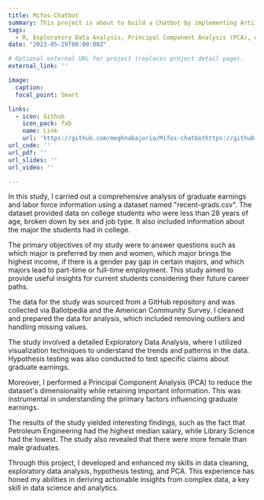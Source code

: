 ```yaml
---
title: Mifos-Chatbot
summary: This project is about to build a Chatbot by implementing Artificial Intelligence technology, specifically Natural Language Processing, to make users understand their financial conditions conveniently through Chatbot interface.
tags:
  - R, Exploratory Data Analysis, Principal Component Analysis (PCA), data cleaning, hypothesis testing
date: "2023-05-29T00:00:00Z"

# Optional external URL for project (replaces project detail page).
external_link: ''

image:
  caption:
  focal_point: Smart

links:
  - icon: Github
    icon_pack: fab
    name: Link
    url: 'https://github.com/meghnabajoria/Mifos-chatbothttps://github.com/meghnabajoria/Mifos-chatbot'
url_code: ''
url_pdf: ''
url_slides: ''
url_video: ''

---
```

In this study, I carried out a comprehensive analysis of graduate earnings and labor force information using a dataset named "recent-grads.csv". The dataset provided data on college students who were less than 28 years of age, broken down by sex and job type. It also included information about the major the students had in college.

The primary objectives of my study were to answer questions such as which major is preferred by men and women, which major brings the highest income, if there is a gender pay gap in certain majors, and which majors lead to part-time or full-time employment. This study aimed to provide useful insights for current students considering their future career paths.

The data for the study was sourced from a GitHub repository and was collected via Ballotpedia and the American Community Survey. I cleaned and prepared the data for analysis, which included removing outliers and handling missing values.

The study involved a detailed Exploratory Data Analysis, where I utilized visualization techniques to understand the trends and patterns in the data. Hypothesis testing was also conducted to test specific claims about graduate earnings.

Moreover, I performed a Principal Component Analysis (PCA) to reduce the dataset's dimensionality while retaining important information. This was instrumental in understanding the primary factors influencing graduate earnings.

The results of the study yielded interesting findings, such as the fact that Petroleum Engineering had the highest median salary, while Library Science had the lowest. The study also revealed that there were more female than male graduates.

Through this project, I developed and enhanced my skills in data cleaning, exploratory data analysis, hypothesis testing, and PCA. This experience has honed my abilities in deriving actionable insights from complex data, a key skill in data science and analytics.